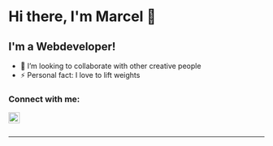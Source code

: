 # Hi there, I'm Marcel 👋
## I'm a Webdeveloper!
- 👯 I’m looking to collaborate with other creative people
- ⚡ Personal fact: I love to lift weights

### Connect with me:

[<img align="left" alt="LinkedIn" width="22px" src="https://cdn.jsdelivr.net/npm/simple-icons@v3/icons/linkedin.svg" />][linkedin]

<br />
<br />

---

[linkedin]: https://linkedin.com/in/devmarcel
